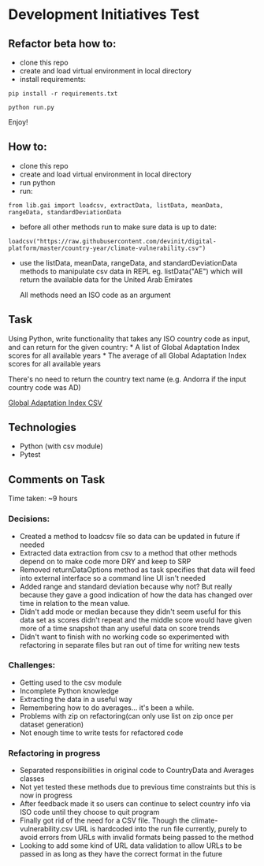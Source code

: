 # Development Initiatives Test

## Refactor beta how to:

* clone this repo
* create and load virtual environment in local directory
* install requirements:
```
pip install -r requirements.txt
```
```
python run.py
```
Enjoy!

## How to:
* clone this repo
* create and load virtual environment in local directory
* run python
* run:
```
from lib.gai import loadcsv, extractData, listData, meanData, rangeData, standardDeviationData
```
* before all other methods run to make sure data is up to date:
```
loadcsv("https://raw.githubusercontent.com/devinit/digital-platform/master/country-year/climate-vulnerability.csv")
```
* use the listData, meanData, rangeData, and standardDeviationData methods to manipulate csv data in REPL eg. listData("AE") which will return the available data for the United Arab Emirates

	All methods need an ISO code as an argument

## Task

Using Python, write functionality that takes any ISO country code as input, and can return for the given country:
	* A list of Global Adaptation Index scores for all available years
	* The average of all Global Adaptation Index scores for all available years

There's no need to return the country text name (e.g. Andorra if the input country code was AD)

[Global Adaptation Index CSV](https://github.com/devinit/digital-platform/blob/master/country-year/climate-vulnerability.csv "GAI CSV")

## Technologies

* Python (with csv module)
* Pytest

## Comments on Task

Time taken: ~9 hours

### Decisions:
* Created a method to loadcsv file so data can be updated in future if needed
* Extracted data extraction from csv to a method that other methods depend on to make code more DRY and keep to SRP
* Removed returnDataOptions method as task specifies that data will feed into external interface so a command line UI isn't needed
* Added range and standard deviation because why not? But really because they gave a good indication of how the data has changed over time in relation to the mean value.
* Didn't add mode or median because they didn't seem useful for this data set as scores didn't repeat and the middle score would have given more of a time snapshot than any useful data on score trends
* Didn't want to finish with no working code so experimented with refactoring in separate files but ran out of time for writing new tests


### Challenges:
* Getting used to the csv module
* Incomplete Python knowledge
* Extracting the data in a useful way
* Remembering how to do averages... it's been a while.
* Problems with zip on refactoring(can only use list on zip once per dataset generation)
* Not enough time to write tests for refactored code

### Refactoring in progress
* Separated responsibilities in original code to CountryData and Averages classes
* Not yet tested these methods due to previous time constraints but this is now in progress
* After feedback made it so users can continue to select country info via ISO code until they choose to quit program
* Finally got rid of the need for a CSV file. Though the climate-vulnerability.csv URL is hardcoded into the run file currently, purely to avoid errors from URLs with invalid formats being passed to the method
* Looking to add some kind of URL data validation to allow URLs to be passed in as long as they have the correct format in the future
